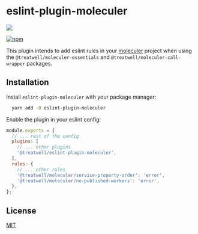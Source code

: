 # eslint-plugin-moleculer

[![](https://cdn1.treatwell.net/images/view/v2.i1756348.w200.h50.x4965194E.jpeg)](https://treatwell.com/tech)

[![npm](https://img.shields.io/npm/v/@treatwell/eslint-plugin-moleculer?style=flat-square)](https://www.npmjs.com/package/@treatwell/eslint-plugin-moleculer)

This plugin intends to add eslint rules in your [moleculer](https://github.com/moleculerjs/moleculer) project
when using the `@treatwell/moleculer-essentials` and `@treatwell/moleculer-call-wrapper` packages.

## Installation

Install `eslint-plugin-moleculer` with your package manager:

```bash
  yarn add -D eslint-plugin-moleculer
```

Enable the plugin in your eslint config:

```js
module.exports = {
  // ... rest of the config
  plugins: [
    // ... other plugins
    '@treatwell/eslint-plugin-moleculer',
  ],
  rules: {
    // ... other rules
    '@treatwell/moleculer/service-property-order': 'error',
    '@treatwell/moleculer/no-published-workers': 'error',
  },
};
```

## License

[MIT](https://choosealicense.com/licenses/mit/)
